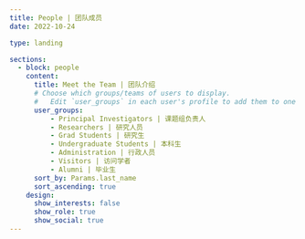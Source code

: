 ```yaml
---
title: People | 团队成员
date: 2022-10-24

type: landing

sections:
  - block: people
    content:
      title: Meet the Team | 团队介绍
      # Choose which groups/teams of users to display.
      #   Edit `user_groups` in each user's profile to add them to one or more of these groups.
      user_groups:
          - Principal Investigators | 课题组负责人
          - Researchers | 研究人员
          - Grad Students | 研究生
          - Undergraduate Students | 本科生
          - Administration | 行政人员
          - Visitors | 访问学者
          - Alumni | 毕业生
      sort_by: Params.last_name
      sort_ascending: true
    design:
      show_interests: false
      show_role: true
      show_social: true
---
```

